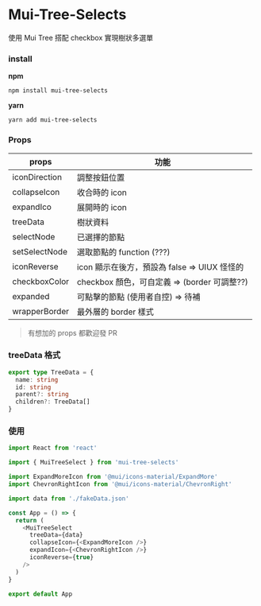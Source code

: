 # Mui-Tree-Selects

使用 Mui Tree 搭配 checkbox 實現樹狀多選單

### install

**npm**

```
npm install mui-tree-selects
```

**yarn**

```
yarn add mui-tree-selects
```

### Props

| props         | 功能                                         |
| ------------- | -------------------------------------------- |
| iconDirection | 調整按鈕位置                                 |
| collapseIcon  | 收合時的 icon                                |
| expandIco     | 展開時的 icon                                |
| treeData      | 樹狀資料                                     |
| selectNode    | 已選擇的節點                                 |
| setSelectNode | 選取節點的 function (???)                    |
| iconReverse   | icon 顯示在後方，預設為 false => UIUX 怪怪的 |
| checkboxColor | checkbox 顏色，可自定義 => (border 可調整??) |
| expanded      | 可點擊的節點 (使用者自控) => 待補            |
| wrapperBorder | 最外層的 border 樣式                         |

> 有想加的 props 都歡迎發 PR

### treeData 格式

```ts
export type TreeData = {
  name: string
  id: string
  parent?: string
  children?: TreeData[]
}
```

### 使用

```ts
import React from 'react'

import { MuiTreeSelect } from 'mui-tree-selects'

import ExpandMoreIcon from '@mui/icons-material/ExpandMore'
import ChevronRightIcon from '@mui/icons-material/ChevronRight'

import data from './fakeData.json'

const App = () => {
  return (
    <MuiTreeSelect
      treeData={data}
      collapseIcon={<ExpandMoreIcon />}
      expandIcon={<ChevronRightIcon />}
      iconReverse={true}
    />
  )
}

export default App
```
